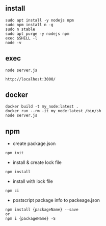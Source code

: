 ## install

```
sudo apt install -y nodejs npm
sudo npm install n -g
sudo n stable
sudo apt purge -y nodejs npm
exec $SHELL -l
node -v
```

## exec

```
node server.js
```

```
http://localhost:3000/
```

## docker

```
docker build -t my_node:latest .
docker run --rm -it my_node:latest /bin/sh
node server.js
```

## npm

* create package.json

```
npm init
```

* install & create lock file

```
npm install
```

* install with lock file

```
npm ci
```

* postscript package info to packeage.json

```
npm install {packageName} --save
or
npm i {packageName} -S
```
